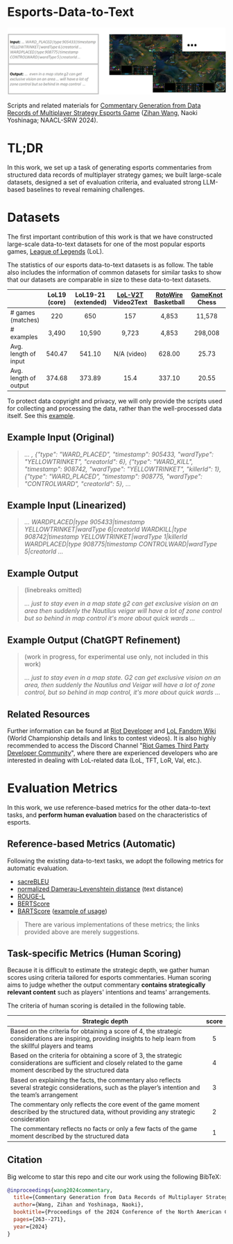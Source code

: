 

# Esports-Data-to-Text

![Image text](https://github.com/ArnoZWang/esports-data-to-text/blob/main/examples/preview.jpg)

Scripts and related materials for [Commentary Generation from Data Records of Multiplayer Strategy Esports Game](https://arxiv.org/abs/2212.10935) ([Zihan Wang](https://www.tkl.iis.u-tokyo.ac.jp/~zwang/), Naoki Yoshinaga; NAACL-SRW 2024).


# TL;DR

In this work, we set up a task of generating esports commentaries from structured data records of multiplayer strategy games; we built large-scale datasets, designed a set of evaluation criteria, and evaluated strong LLM-based baselines to reveal remaining challenges.


# Datasets

The first important contribution of this work is that we have constructed large-scale data-to-text datasets for one of the most popular esports games, [League of Legends](https://www.leagueoflegends.com/) (LoL).

The statistics of our esports data-to-text datasets is as follow. The table also includes the information of common datasets for similar tasks to show that our datasets are comparable in size to these data-to-text datasets.

|                       | **LoL19 (core)** | **LoL19-21 (extended)** | [LoL-V2T](https://ieeexplore.ieee.org/document/9522986) Video2Text | [RotoWire](https://aclanthology.org/D17-1239/) Basketball | [GameKnot](https://aclanthology.org/P18-1154/) Chess |
|-----------------------|:------------:|:-------------------:|:------------------:|:-------------------:|:--------------:|
| # games (matches)     |          220 |                 650 |                157 |               4,853 |         11,578 |
| # examples            |        3,490 |              10,590 |              9,723 |               4,853 |        298,008 |
| Avg. length of input  |       540.47 |              541.10 |        N/A (video) |              628.00 |          25.73 |
| Avg. length of output |       374.68 |              373.89 |               15.4 |              337.10 |          20.55 |

To protect data copyright and privacy, we will only provide the scripts used for collecting and processing the data, rather than the well-processed data itself. See this [example](https://github.com/ArnoZWang/esports-data-to-text/blob/main/examples/collect-data.ipynb).

## Example Input (Original)

> *… , {"type": "WARD_PLACED", "timestamp": 905433, "wardType": "YELLOWTRINKET", "creatorId": 6}, {"type": "WARD_KILL", "timestamp": 908742, "wardType": "YELLOWTRINKET", "killerId": 1}, {"type": "WARD_PLACED", "timestamp": 908775, "wardType": "CONTROLWARD", "creatorId": 5}, …*

## Example Input (Linearized)

> *… WARDPLACED|type 905433|timestamp YELLOWTRINKET|wardType 6|creatorId WARDKILL|type 908742|timestamp YELLOWTRINKET|wardType 1|killerId WARDPLACED|type 908775|timestamp CONTROLWARD|wardType 5|creatorId …*

## Example Output

> (linebreaks omitted)
> 
> *… just to stay even in a map state g2 can get exclusive vision on an area then suddenly the Nautilus veigar will have a lot of zone control but so behind in map control it's more about quick wards …*

## Example Output (ChatGPT Refinement)

> (work in progress, for experimental use only, not included in this work)
> 
> *… just to stay even in a map state. G2 can get exclusive vision on an area, then suddenly the Nautilus and Veigar will have a lot of zone control, but so behind in map control, it's more about quick wards …*

## Related Resources

Further information can be found at [Riot Developer](https://developer.riotgames.com/) and [LoL Fandom Wiki](https://lol.fandom.com/wiki/2019_Season_World_Championship) (World Championship details and links to contest videos). It is also highly recommended to access the Discord Channel "[Riot Games Third Party Developer Community](https://discordbotlist.com/servers/riotgamesdevrel)", where there are experienced developers who are interested in dealing with LoL-related data (LoL, TFT, LoR, Val, etc.).


# Evaluation Metrics

In this work, we use reference-based metrics for the other data-to-text tasks, and **perform human evaluation** based on the characteristics of esports.

## Reference-based Metrics (Automatic)

Following the existing data-to-text tasks, we adopt the following metrics for automatic evaluation.

 - [sacreBLEU](https://github.com/mjpost/sacreBLEU)
 - [normalized Damerau-Levenshtein distance](https://github.com/life4/textdistance) (text distance)
 - [ROUGE-L](https://github.com/pltrdy/rouge)
 - [BERTScore](https://pypi.org/project/bert-score)
 - [BARTScore](https://github.com/neulab/BARTScore) ([example of usage](https://github.com/ArnoZWang/esports-data-to-text/blob/main/examples/bart-score-test.ipynb))

> There are various implementations of these metrics; the links provided above are merely suggestions.

## Task-specific Metrics (Human Scoring)

Because it is difficult to estimate the strategic depth, we gather human scores using criteria tailored for esports commentaries. Human scoring aims to judge whether the output commentary **contains strategically relevant content** such as players' intentions and teams' arrangements.

The criteria of human scoring is detailed in the following table.

| **Strategic depth**                                                                                                                                                   | **score** |
|-----------------------------------------------------------------------------------------------------------------------------------------------------------------------|:---------:|
| Based on the criteria for obtaining a score of 4, the strategic considerations are inspiring, providing insights to help learn from the skillful players and teams    |         5 |
| Based on the criteria for obtaining a score of 3, the strategic considerations are sufficient and closely related to the game moment described by the structured data |         4 |
| Based on explaining the facts, the commentary also reflects several strategic considerations, such as the player’s intention and the team’s arrangement               |         3 |
| The commentary only reflects the core event of the game moment described by the structured data, without providing any strategic consideration                        |         2 |
| The commentary reflects no facts or only a few facts of the game moment described by the structured data                                                              |         1 |


## Citation

Big welcome to star this repo and cite our work using the following BibTeX:

```bibtex
@inproceedings{wang2024commentary,
  title={Commentary Generation from Data Records of Multiplayer Strategy Esports Game},
  author={Wang, Zihan and Yoshinaga, Naoki},
  booktitle={Proceedings of the 2024 Conference of the North American Chapter of the Association for Computational Linguistics: Human Language Technologies (Volume 4: Student Research Workshop)},
  pages={263--271},
  year={2024}
}
```
